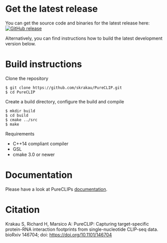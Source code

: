 # Get the latest release

You can get the source code and binaries for the latest release here: [![GitHub release](https://img.shields.io/github/release/skrakau/PureCLIP.svg)](https://github.com/skrakau/PureCLIP/releases/latest)

Alternatively, you can find instructions how to build the latest development version below.

# Build instructions

Clone the repository

    $ git clone https://github.com/skrakau/PureCLIP.git
    $ cd PureCLIP

Create a build directory, configure the build and compile

    $ mkdir build
    $ cd build
    $ cmake ../src
    $ make

Requirements

 - C++14 compliant compiler
 - GSL
 - cmake 3.0 or newer


# Documentation

Please have a look at PureCLIPs [documentation](pureclip.readthedocs.io).

# Citation

Krakau S, Richard H, Marsico A: PureCLIP: Capturing target-specific protein-RNA interaction footprints from single-nucleotide CLIP-seq data. bioRxiv 146704; doi: https://doi.org/10.1101/146704 
